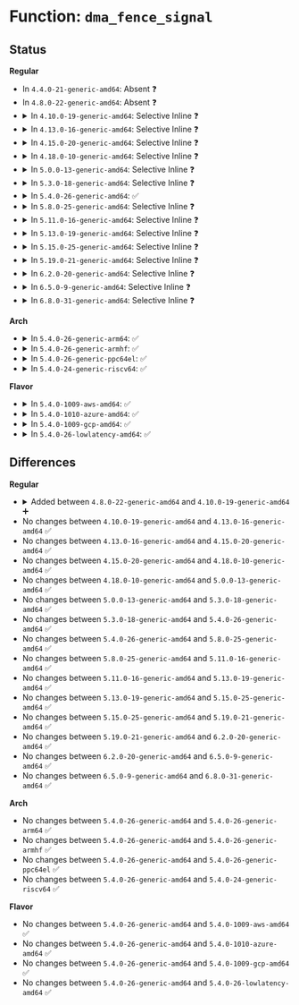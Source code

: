 # Function: <code>dma_fence_signal</code>

## Status
<b>Regular</b>
<ul>
<li>
In <code>4.4.0-21-generic-amd64</code>: Absent ❓
</li>
<li>
In <code>4.8.0-22-generic-amd64</code>: Absent ❓
</li>
<li>
<details>
<summary>In <code>4.10.0-19-generic-amd64</code>: Selective Inline ❓</summary>

```c
int dma_fence_signal(struct dma_fence * fence)
```

```json
{
  "name": "dma_fence_signal",
  "collision_type": "Unique Global",
  "inline_type": "Selective",
  "funcs": [
    {
      "addr": 18446744071585306432,
      "name": "dma_fence_signal",
      "external": true,
      "loc": "drivers/dma-buf/dma-fence.c:109",
      "file": "drivers/dma-buf/dma-fence.c",
      "inline": "not declared, inlined",
      "caller_inline": [],
      "caller_func": [
        "drivers/dma-buf/dma-fence-array.c:dma_fence_array_cb_func",
        "drivers/dma-buf/reservation.c:reservation_object_test_signaled_rcu",
        "drivers/dma-buf/reservation.c:reservation_object_test_signaled_rcu",
        "drivers/dma-buf/reservation.c:reservation_object_wait_timeout_rcu",
        "drivers/dma-buf/reservation.c:reservation_object_wait_timeout_rcu",
        "drivers/dma-buf/sync_file.c:sync_file_ioctl",
        "drivers/dma-buf/sync_file.c:sync_file_ioctl",
        "drivers/dma-buf/sync_file.c:sync_file_poll",
        "drivers/dma-buf/sync_debug.c:sync_debugfs_show"
      ]
    }
  ],
  "symbols": [
    {
      "addr": 18446744071585306432,
      "name": "dma_fence_signal",
      "section": ".text",
      "bind": "STB_GLOBAL",
      "size": 273
    }
  ]
}
```
</details>
</li>
<li>
<details>
<summary>In <code>4.13.0-16-generic-amd64</code>: Selective Inline ❓</summary>

```c
int dma_fence_signal(struct dma_fence * fence)
```

```json
{
  "name": "dma_fence_signal",
  "collision_type": "Unique Global",
  "inline_type": "Selective",
  "funcs": [
    {
      "addr": 18446744071585395024,
      "name": "dma_fence_signal",
      "external": true,
      "loc": "drivers/dma-buf/dma-fence.c:109",
      "file": "drivers/dma-buf/dma-fence.c",
      "inline": "not declared, inlined",
      "caller_inline": [],
      "caller_func": [
        "drivers/dma-buf/dma-fence.c:dma_fence_wait_any_timeout",
        "drivers/dma-buf/dma-fence-array.c:dma_fence_array_cb_func",
        "drivers/dma-buf/reservation.c:reservation_object_test_signaled_rcu",
        "drivers/dma-buf/reservation.c:reservation_object_test_signaled_rcu",
        "drivers/dma-buf/reservation.c:reservation_object_wait_timeout_rcu",
        "drivers/dma-buf/reservation.c:reservation_object_wait_timeout_rcu",
        "drivers/dma-buf/sync_file.c:sync_file_ioctl_fence_info",
        "drivers/dma-buf/sync_file.c:sync_file_poll"
      ]
    }
  ],
  "symbols": [
    {
      "addr": 18446744071585395024,
      "name": "dma_fence_signal",
      "section": ".text",
      "bind": "STB_GLOBAL",
      "size": 261
    }
  ]
}
```
</details>
</li>
<li>
<details>
<summary>In <code>4.15.0-20-generic-amd64</code>: Selective Inline ❓</summary>

```c
int dma_fence_signal(struct dma_fence * fence)
```

```json
{
  "name": "dma_fence_signal",
  "collision_type": "Unique Global",
  "inline_type": "Selective",
  "funcs": [
    {
      "addr": 18446744071585824384,
      "name": "dma_fence_signal",
      "external": true,
      "loc": "drivers/dma-buf/dma-fence.c:108",
      "file": "drivers/dma-buf/dma-fence.c",
      "inline": "not declared, inlined",
      "caller_inline": [],
      "caller_func": [
        "drivers/dma-buf/dma-fence.c:dma_fence_wait_any_timeout",
        "drivers/dma-buf/dma-fence-array.c:irq_dma_fence_array_work",
        "drivers/dma-buf/reservation.c:reservation_object_test_signaled_rcu",
        "drivers/dma-buf/reservation.c:reservation_object_test_signaled_rcu",
        "drivers/dma-buf/reservation.c:reservation_object_wait_timeout_rcu",
        "drivers/dma-buf/reservation.c:reservation_object_wait_timeout_rcu",
        "drivers/dma-buf/reservation.c:reservation_object_copy_fences",
        "drivers/dma-buf/sync_file.c:sync_file_ioctl_fence_info",
        "drivers/dma-buf/sync_file.c:sync_file_poll"
      ]
    }
  ],
  "symbols": [
    {
      "addr": 18446744071585824384,
      "name": "dma_fence_signal",
      "section": ".text",
      "bind": "STB_GLOBAL",
      "size": 277
    }
  ]
}
```
</details>
</li>
<li>
<details>
<summary>In <code>4.18.0-10-generic-amd64</code>: Selective Inline ❓</summary>

```c
int dma_fence_signal(struct dma_fence * fence)
```

```json
{
  "name": "dma_fence_signal",
  "collision_type": "Unique Global",
  "inline_type": "Selective",
  "funcs": [
    {
      "addr": 18446744071586070880,
      "name": "dma_fence_signal",
      "external": true,
      "loc": "drivers/dma-buf/dma-fence.c:108",
      "file": "drivers/dma-buf/dma-fence.c",
      "inline": "not declared, inlined",
      "caller_inline": [],
      "caller_func": [
        "drivers/dma-buf/dma-fence.c:dma_fence_wait_any_timeout",
        "drivers/dma-buf/dma-fence-array.c:irq_dma_fence_array_work",
        "drivers/dma-buf/reservation.c:reservation_object_test_signaled_rcu",
        "drivers/dma-buf/reservation.c:reservation_object_test_signaled_rcu",
        "drivers/dma-buf/reservation.c:reservation_object_wait_timeout_rcu",
        "drivers/dma-buf/reservation.c:reservation_object_wait_timeout_rcu",
        "drivers/dma-buf/reservation.c:reservation_object_copy_fences",
        "drivers/dma-buf/reservation.c:reservation_object_add_shared_fence",
        "drivers/dma-buf/reservation.c:reservation_object_add_shared_fence",
        "drivers/dma-buf/sync_file.c:sync_file_ioctl_fence_info",
        "drivers/dma-buf/sync_file.c:sync_file_poll"
      ]
    }
  ],
  "symbols": [
    {
      "addr": 18446744071586070880,
      "name": "dma_fence_signal",
      "section": ".text",
      "bind": "STB_GLOBAL",
      "size": 278
    }
  ]
}
```
</details>
</li>
<li>
<details>
<summary>In <code>5.0.0-13-generic-amd64</code>: Selective Inline ❓</summary>

```c
int dma_fence_signal(struct dma_fence * fence)
```

```json
{
  "name": "dma_fence_signal",
  "collision_type": "Unique Global",
  "inline_type": "Selective",
  "funcs": [
    {
      "addr": 18446744071586215328,
      "name": "dma_fence_signal",
      "external": true,
      "loc": "drivers/dma-buf/dma-fence.c:180",
      "file": "drivers/dma-buf/dma-fence.c",
      "inline": "not declared, inlined",
      "caller_inline": [],
      "caller_func": [
        "drivers/dma-buf/dma-fence.c:dma_fence_wait_any_timeout",
        "drivers/dma-buf/dma-fence-array.c:irq_dma_fence_array_work",
        "drivers/dma-buf/reservation.c:reservation_object_test_signaled_rcu",
        "drivers/dma-buf/reservation.c:reservation_object_test_signaled_rcu",
        "drivers/dma-buf/reservation.c:reservation_object_wait_timeout_rcu",
        "drivers/dma-buf/reservation.c:reservation_object_wait_timeout_rcu",
        "drivers/dma-buf/reservation.c:reservation_object_copy_fences",
        "drivers/dma-buf/reservation.c:reservation_object_add_shared_fence",
        "drivers/dma-buf/reservation.c:reservation_object_reserve_shared",
        "drivers/dma-buf/sync_file.c:sync_file_ioctl_fence_info",
        "drivers/dma-buf/sync_file.c:sync_file_poll"
      ]
    }
  ],
  "symbols": [
    {
      "addr": 18446744071586215328,
      "name": "dma_fence_signal",
      "section": ".text",
      "bind": "STB_GLOBAL",
      "size": 278
    }
  ]
}
```
</details>
</li>
<li>
<details>
<summary>In <code>5.3.0-18-generic-amd64</code>: Selective Inline ❓</summary>

```c
int dma_fence_signal(struct dma_fence * fence)
```

```json
{
  "name": "dma_fence_signal",
  "collision_type": "Unique Global",
  "inline_type": "Selective",
  "funcs": [
    {
      "addr": 18446744071586457600,
      "name": "dma_fence_signal",
      "external": true,
      "loc": "drivers/dma-buf/dma-fence.c:173",
      "file": "drivers/dma-buf/dma-fence.c",
      "inline": "not declared, inlined",
      "caller_inline": [],
      "caller_func": [
        "drivers/dma-buf/dma-fence.c:dma_fence_wait_any_timeout",
        "drivers/dma-buf/dma-fence-array.c:irq_dma_fence_array_work",
        "drivers/dma-buf/dma-fence-chain.c:dma_fence_chain_signaled",
        "drivers/dma-buf/dma-fence-chain.c:dma_fence_chain_irq_work",
        "drivers/dma-buf/reservation.c:reservation_object_test_signaled_rcu",
        "drivers/dma-buf/reservation.c:reservation_object_test_signaled_rcu",
        "drivers/dma-buf/reservation.c:reservation_object_wait_timeout_rcu",
        "drivers/dma-buf/reservation.c:reservation_object_wait_timeout_rcu",
        "drivers/dma-buf/reservation.c:reservation_object_copy_fences",
        "drivers/dma-buf/reservation.c:reservation_object_add_shared_fence",
        "drivers/dma-buf/reservation.c:reservation_object_reserve_shared",
        "drivers/dma-buf/sync_file.c:sync_file_ioctl_fence_info",
        "drivers/dma-buf/sync_file.c:sync_file_poll"
      ]
    }
  ],
  "symbols": [
    {
      "addr": 18446744071586457600,
      "name": "dma_fence_signal",
      "section": ".text",
      "bind": "STB_GLOBAL",
      "size": 262
    }
  ]
}
```
</details>
</li>
<li>
<details>
<summary>In <code>5.4.0-26-generic-amd64</code>: ✅</summary>

```c
int dma_fence_signal(struct dma_fence * fence)
```

```json
{
  "name": "dma_fence_signal",
  "collision_type": "Unique Global",
  "inline_type": "No",
  "funcs": [
    {
      "addr": 18446744071586602944,
      "name": "dma_fence_signal",
      "external": true,
      "loc": "drivers/dma-buf/dma-fence.c:169",
      "file": "drivers/dma-buf/dma-fence.c",
      "inline": "seen, unknown",
      "caller_inline": [],
      "caller_func": [
        "drivers/dma-buf/dma-fence.c:dma_fence_wait_any_timeout",
        "drivers/dma-buf/dma-fence-array.c:irq_dma_fence_array_work",
        "drivers/dma-buf/dma-fence-chain.c:dma_fence_chain_signaled",
        "drivers/dma-buf/dma-fence-chain.c:dma_fence_chain_irq_work",
        "drivers/dma-buf/dma-resv.c:dma_resv_test_signaled_rcu",
        "drivers/dma-buf/dma-resv.c:dma_resv_test_signaled_rcu",
        "drivers/dma-buf/dma-resv.c:dma_resv_wait_timeout_rcu",
        "drivers/dma-buf/dma-resv.c:dma_resv_wait_timeout_rcu",
        "drivers/dma-buf/dma-resv.c:dma_resv_copy_fences",
        "drivers/dma-buf/dma-resv.c:dma_resv_add_shared_fence",
        "drivers/dma-buf/dma-resv.c:dma_resv_reserve_shared",
        "drivers/dma-buf/sync_file.c:sync_file_poll"
      ]
    }
  ],
  "symbols": [
    {
      "addr": 18446744071586602944,
      "name": "dma_fence_signal",
      "section": ".text",
      "bind": "STB_GLOBAL",
      "size": 73
    }
  ]
}
```
</details>
</li>
<li>
<details>
<summary>In <code>5.8.0-25-generic-amd64</code>: Selective Inline ❓</summary>

```c
int dma_fence_signal(struct dma_fence * fence)
```

```json
{
  "name": "dma_fence_signal",
  "collision_type": "Unique Global",
  "inline_type": "Selective",
  "funcs": [
    {
      "addr": 18446744071587394071,
      "name": "dma_fence_signal",
      "external": true,
      "loc": "drivers/dma-buf/dma-fence.c:169",
      "file": "drivers/dma-buf/dma-fence.c",
      "inline": "not declared, inlined",
      "caller_inline": [
        "drivers/dma-buf/dma-fence.c:dma_fence_wait_any_timeout"
      ],
      "caller_func": [
        "drivers/dma-buf/dma-fence-array.c:irq_dma_fence_array_work",
        "drivers/dma-buf/dma-fence-chain.c:dma_fence_chain_signaled",
        "drivers/dma-buf/dma-fence-chain.c:dma_fence_chain_irq_work",
        "drivers/dma-buf/dma-resv.c:dma_resv_test_signaled_rcu",
        "drivers/dma-buf/dma-resv.c:dma_resv_test_signaled_rcu",
        "drivers/dma-buf/dma-resv.c:dma_resv_wait_timeout_rcu",
        "drivers/dma-buf/dma-resv.c:dma_resv_wait_timeout_rcu",
        "drivers/dma-buf/dma-resv.c:dma_resv_copy_fences",
        "drivers/dma-buf/dma-resv.c:dma_resv_add_shared_fence",
        "drivers/dma-buf/dma-resv.c:dma_resv_reserve_shared",
        "drivers/dma-buf/sync_file.c:sync_file_poll"
      ]
    }
  ],
  "symbols": [
    {
      "addr": 18446744071587391824,
      "name": "dma_fence_signal",
      "section": ".text",
      "bind": "STB_GLOBAL",
      "size": 73
    }
  ]
}
```
</details>
</li>
<li>
<details>
<summary>In <code>5.11.0-16-generic-amd64</code>: Selective Inline ❓</summary>

```c
int dma_fence_signal(struct dma_fence * fence)
```

```json
{
  "name": "dma_fence_signal",
  "collision_type": "Unique Global",
  "inline_type": "Selective",
  "funcs": [
    {
      "addr": 18446744071587462327,
      "name": "dma_fence_signal",
      "external": true,
      "loc": "drivers/dma-buf/dma-fence.c:370",
      "file": "drivers/dma-buf/dma-fence.c",
      "inline": "not declared, inlined",
      "caller_inline": [
        "drivers/dma-buf/dma-fence.c:dma_fence_wait_any_timeout"
      ],
      "caller_func": [
        "drivers/dma-buf/dma-fence-array.c:irq_dma_fence_array_work",
        "drivers/dma-buf/dma-fence-chain.c:dma_fence_chain_signaled",
        "drivers/dma-buf/dma-fence-chain.c:dma_fence_chain_irq_work",
        "drivers/dma-buf/dma-resv.c:dma_resv_test_signaled_rcu",
        "drivers/dma-buf/dma-resv.c:dma_resv_test_signaled_rcu",
        "drivers/dma-buf/dma-resv.c:dma_resv_wait_timeout_rcu",
        "drivers/dma-buf/dma-resv.c:dma_resv_wait_timeout_rcu",
        "drivers/dma-buf/dma-resv.c:dma_resv_copy_fences",
        "drivers/dma-buf/dma-resv.c:dma_resv_add_shared_fence",
        "drivers/dma-buf/dma-resv.c:dma_resv_reserve_shared",
        "drivers/dma-buf/sync_file.c:sync_file_poll"
      ]
    }
  ],
  "symbols": [
    {
      "addr": 18446744071587460192,
      "name": "dma_fence_signal",
      "section": ".text",
      "bind": "STB_GLOBAL",
      "size": 73
    }
  ]
}
```
</details>
</li>
<li>
<details>
<summary>In <code>5.13.0-19-generic-amd64</code>: Selective Inline ❓</summary>

```c
int dma_fence_signal(struct dma_fence * fence)
```

```json
{
  "name": "dma_fence_signal",
  "collision_type": "Unique Global",
  "inline_type": "Selective",
  "funcs": [
    {
      "addr": 18446744071587344282,
      "name": "dma_fence_signal",
      "external": true,
      "loc": "drivers/dma-buf/dma-fence.c:451",
      "file": "drivers/dma-buf/dma-fence.c",
      "inline": "not declared, inlined",
      "caller_inline": [
        "drivers/dma-buf/dma-fence.c:dma_fence_wait_any_timeout",
        "drivers/dma-buf/dma-fence.c:dma_fence_allocate_private_stub"
      ],
      "caller_func": [
        "drivers/dma-buf/dma-fence-array.c:irq_dma_fence_array_work",
        "drivers/dma-buf/dma-fence-chain.c:dma_fence_chain_signaled",
        "drivers/dma-buf/dma-fence-chain.c:dma_fence_chain_irq_work",
        "drivers/dma-buf/dma-resv.c:dma_resv_test_signaled_rcu",
        "drivers/dma-buf/dma-resv.c:dma_resv_test_signaled_rcu",
        "drivers/dma-buf/dma-resv.c:dma_resv_wait_timeout_rcu",
        "drivers/dma-buf/dma-resv.c:dma_resv_wait_timeout_rcu",
        "drivers/dma-buf/dma-resv.c:dma_resv_copy_fences",
        "drivers/dma-buf/dma-resv.c:dma_resv_add_shared_fence",
        "drivers/dma-buf/dma-resv.c:dma_resv_reserve_shared",
        "drivers/dma-buf/sync_file.c:sync_file_poll"
      ]
    }
  ],
  "symbols": [
    {
      "addr": 18446744071587341968,
      "name": "dma_fence_signal",
      "section": ".text",
      "bind": "STB_GLOBAL",
      "size": 81
    }
  ]
}
```
</details>
</li>
<li>
<details>
<summary>In <code>5.15.0-25-generic-amd64</code>: Selective Inline ❓</summary>

```c
int dma_fence_signal(struct dma_fence * fence)
```

```json
{
  "name": "dma_fence_signal",
  "collision_type": "Unique Global",
  "inline_type": "Selective",
  "funcs": [
    {
      "addr": 18446744071587910682,
      "name": "dma_fence_signal",
      "external": true,
      "loc": "drivers/dma-buf/dma-fence.c:451",
      "file": "drivers/dma-buf/dma-fence.c",
      "inline": "not declared, inlined",
      "caller_inline": [
        "drivers/dma-buf/dma-fence.c:dma_fence_wait_any_timeout",
        "drivers/dma-buf/dma-fence.c:dma_fence_allocate_private_stub"
      ],
      "caller_func": [
        "drivers/dma-buf/dma-fence-array.c:irq_dma_fence_array_work",
        "drivers/dma-buf/dma-fence-chain.c:dma_fence_chain_signaled",
        "drivers/dma-buf/dma-fence-chain.c:dma_fence_chain_irq_work",
        "drivers/dma-buf/dma-resv.c:dma_resv_test_signaled",
        "drivers/dma-buf/dma-resv.c:dma_resv_test_signaled",
        "drivers/dma-buf/dma-resv.c:dma_resv_wait_timeout",
        "drivers/dma-buf/dma-resv.c:dma_resv_wait_timeout",
        "drivers/dma-buf/dma-resv.c:dma_resv_copy_fences",
        "drivers/dma-buf/dma-resv.c:dma_resv_add_shared_fence",
        "drivers/dma-buf/dma-resv.c:dma_resv_reserve_shared",
        "drivers/dma-buf/sync_file.c:sync_file_poll"
      ]
    }
  ],
  "symbols": [
    {
      "addr": 18446744071587908560,
      "name": "dma_fence_signal",
      "section": ".text",
      "bind": "STB_GLOBAL",
      "size": 81
    }
  ]
}
```
</details>
</li>
<li>
<details>
<summary>In <code>5.19.0-21-generic-amd64</code>: Selective Inline ❓</summary>

```c
int dma_fence_signal(struct dma_fence * fence)
```

```json
{
  "name": "dma_fence_signal",
  "collision_type": "Unique Global",
  "inline_type": "Selective",
  "funcs": [
    {
      "addr": 18446744071589262054,
      "name": "dma_fence_signal",
      "external": true,
      "loc": "drivers/dma-buf/dma-fence.c:452",
      "file": "drivers/dma-buf/dma-fence.c",
      "inline": "not declared, inlined",
      "caller_inline": [
        "drivers/dma-buf/dma-fence.c:dma_fence_describe",
        "drivers/dma-buf/dma-fence.c:dma_fence_wait_any_timeout",
        "drivers/dma-buf/dma-fence.c:dma_fence_allocate_private_stub"
      ],
      "caller_func": [
        "drivers/dma-buf/dma-fence-array.c:irq_dma_fence_array_work",
        "drivers/dma-buf/dma-fence-chain.c:dma_fence_chain_signaled",
        "drivers/dma-buf/dma-fence-chain.c:dma_fence_chain_irq_work",
        "drivers/dma-buf/dma-resv.c:dma_resv_add_fence",
        "drivers/dma-buf/dma-resv.c:dma_resv_reserve_fences",
        "drivers/dma-buf/sync_file.c:sync_file_poll"
      ]
    }
  ],
  "symbols": [
    {
      "addr": 18446744071589258624,
      "name": "dma_fence_signal",
      "section": ".text",
      "bind": "STB_GLOBAL",
      "size": 89
    }
  ]
}
```
</details>
</li>
<li>
<details>
<summary>In <code>6.2.0-20-generic-amd64</code>: Selective Inline ❓</summary>

```c
int dma_fence_signal(struct dma_fence * fence)
```

```json
{
  "name": "dma_fence_signal",
  "collision_type": "Unique Global",
  "inline_type": "Selective",
  "funcs": [
    {
      "addr": 18446744071590823974,
      "name": "dma_fence_signal",
      "external": true,
      "loc": "drivers/dma-buf/dma-fence.c:460",
      "file": "drivers/dma-buf/dma-fence.c",
      "inline": "not declared, inlined",
      "caller_inline": [
        "drivers/dma-buf/dma-fence.c:dma_fence_describe",
        "drivers/dma-buf/dma-fence.c:dma_fence_wait_any_timeout",
        "drivers/dma-buf/dma-fence.c:dma_fence_allocate_private_stub"
      ],
      "caller_func": [
        "drivers/dma-buf/dma-fence-array.c:irq_dma_fence_array_work",
        "drivers/dma-buf/dma-fence-chain.c:dma_fence_chain_signaled",
        "drivers/dma-buf/dma-fence-chain.c:dma_fence_chain_irq_work",
        "drivers/dma-buf/dma-fence-unwrap.c:__dma_fence_unwrap_merge",
        "drivers/dma-buf/dma-fence-unwrap.c:__dma_fence_unwrap_merge",
        "drivers/dma-buf/dma-resv.c:dma_resv_add_fence",
        "drivers/dma-buf/dma-resv.c:dma_resv_reserve_fences",
        "drivers/dma-buf/sync_file.c:sync_file_poll"
      ]
    }
  ],
  "symbols": [
    {
      "addr": 18446744071590820368,
      "name": "dma_fence_signal",
      "section": ".text",
      "bind": "STB_GLOBAL",
      "size": 89
    }
  ]
}
```
</details>
</li>
<li>
<details>
<summary>In <code>6.5.0-9-generic-amd64</code>: Selective Inline ❓</summary>

```c
int dma_fence_signal(struct dma_fence * fence)
```

```json
{
  "name": "dma_fence_signal",
  "collision_type": "Unique Global",
  "inline_type": "Selective",
  "funcs": [
    {
      "addr": 18446744071591163958,
      "name": "dma_fence_signal",
      "external": true,
      "loc": "drivers/dma-buf/dma-fence.c:461",
      "file": "drivers/dma-buf/dma-fence.c",
      "inline": "not declared, inlined",
      "caller_inline": [
        "drivers/dma-buf/dma-fence.c:dma_fence_describe",
        "drivers/dma-buf/dma-fence.c:dma_fence_wait_any_timeout"
      ],
      "caller_func": [
        "drivers/dma-buf/dma-fence-array.c:irq_dma_fence_array_work",
        "drivers/dma-buf/dma-fence-chain.c:dma_fence_chain_signaled",
        "drivers/dma-buf/dma-fence-chain.c:dma_fence_chain_irq_work",
        "drivers/dma-buf/dma-fence-unwrap.c:__dma_fence_unwrap_merge",
        "drivers/dma-buf/dma-fence-unwrap.c:__dma_fence_unwrap_merge",
        "drivers/dma-buf/dma-resv.c:dma_resv_add_fence",
        "drivers/dma-buf/dma-resv.c:dma_resv_reserve_fences",
        "drivers/dma-buf/sync_file.c:sync_file_poll"
      ]
    }
  ],
  "symbols": [
    {
      "addr": 18446744071591161648,
      "name": "dma_fence_signal",
      "section": ".text",
      "bind": "STB_GLOBAL",
      "size": 89
    }
  ]
}
```
</details>
</li>
<li>
<details>
<summary>In <code>6.8.0-31-generic-amd64</code>: Selective Inline ❓</summary>

```c
int dma_fence_signal(struct dma_fence * fence)
```

```json
{
  "name": "dma_fence_signal",
  "collision_type": "Unique Global",
  "inline_type": "Selective",
  "funcs": [
    {
      "addr": 18446744071591509942,
      "name": "dma_fence_signal",
      "external": true,
      "loc": "drivers/dma-buf/dma-fence.c:461",
      "file": "drivers/dma-buf/dma-fence.c",
      "inline": "not declared, inlined",
      "caller_inline": [
        "drivers/dma-buf/dma-fence.c:dma_fence_describe",
        "drivers/dma-buf/dma-fence.c:dma_fence_wait_any_timeout"
      ],
      "caller_func": [
        "drivers/dma-buf/dma-fence-array.c:irq_dma_fence_array_work",
        "drivers/dma-buf/dma-fence-chain.c:dma_fence_chain_signaled",
        "drivers/dma-buf/dma-fence-chain.c:dma_fence_chain_irq_work",
        "drivers/dma-buf/dma-fence-unwrap.c:__dma_fence_unwrap_merge",
        "drivers/dma-buf/dma-fence-unwrap.c:__dma_fence_unwrap_merge",
        "drivers/dma-buf/dma-resv.c:dma_resv_add_fence",
        "drivers/dma-buf/dma-resv.c:dma_resv_reserve_fences",
        "drivers/dma-buf/sync_file.c:sync_fill_fence_info",
        "drivers/dma-buf/sync_file.c:sync_file_poll",
        "drivers/gpu/drm/drm_file.c:drm_send_event_helper",
        "drivers/gpu/drm/drm_syncobj.c:drm_syncobj_query_ioctl",
        "drivers/gpu/drm/drm_writeback.c:drm_writeback_signal_completion"
      ]
    }
  ],
  "symbols": [
    {
      "addr": 18446744071591507584,
      "name": "dma_fence_signal",
      "section": ".text",
      "bind": "STB_GLOBAL",
      "size": 89
    }
  ]
}
```
</details>
</li>
</ul>
<b>Arch</b>
<ul>
<li>
<details>
<summary>In <code>5.4.0-26-generic-arm64</code>: ✅</summary>

```c
int dma_fence_signal(struct dma_fence * fence)
```

```json
{
  "name": "dma_fence_signal",
  "collision_type": "Unique Global",
  "inline_type": "No",
  "funcs": [
    {
      "addr": 18446603336499489712,
      "name": "dma_fence_signal",
      "external": true,
      "loc": "drivers/dma-buf/dma-fence.c:169",
      "file": "drivers/dma-buf/dma-fence.c",
      "inline": "seen, unknown",
      "caller_inline": [],
      "caller_func": [
        "drivers/dma-buf/dma-fence.c:dma_fence_wait_any_timeout",
        "drivers/dma-buf/dma-fence-array.c:irq_dma_fence_array_work",
        "drivers/dma-buf/dma-fence-array.c:irq_dma_fence_array_work",
        "drivers/dma-buf/dma-fence-chain.c:dma_fence_chain_signaled",
        "drivers/dma-buf/dma-fence-chain.c:dma_fence_chain_irq_work",
        "drivers/dma-buf/dma-resv.c:dma_resv_test_signaled_rcu",
        "drivers/dma-buf/dma-resv.c:dma_resv_test_signaled_rcu",
        "drivers/dma-buf/dma-resv.c:dma_resv_wait_timeout_rcu",
        "drivers/dma-buf/dma-resv.c:dma_resv_wait_timeout_rcu",
        "drivers/dma-buf/dma-resv.c:dma_resv_copy_fences",
        "drivers/dma-buf/dma-resv.c:dma_resv_add_shared_fence",
        "drivers/dma-buf/dma-resv.c:dma_resv_reserve_shared",
        "drivers/dma-buf/sync_file.c:sync_file_poll"
      ]
    }
  ],
  "symbols": [
    {
      "addr": 18446603336499489712,
      "name": "dma_fence_signal",
      "section": ".text",
      "bind": "STB_GLOBAL",
      "size": 176
    }
  ]
}
```
</details>
</li>
<li>
<details>
<summary>In <code>5.4.0-26-generic-armhf</code>: ✅</summary>

```c
int dma_fence_signal(struct dma_fence * fence)
```

```json
{
  "name": "dma_fence_signal",
  "collision_type": "Unique Global",
  "inline_type": "No",
  "funcs": [
    {
      "addr": 3231961148,
      "name": "dma_fence_signal",
      "external": true,
      "loc": "drivers/dma-buf/dma-fence.c:169",
      "file": "drivers/dma-buf/dma-fence.c",
      "inline": "seen, unknown",
      "caller_inline": [],
      "caller_func": [
        "drivers/dma-buf/dma-fence.c:dma_fence_wait_any_timeout",
        "drivers/dma-buf/dma-fence-array.c:irq_dma_fence_array_work",
        "drivers/dma-buf/dma-fence-chain.c:dma_fence_chain_signaled",
        "drivers/dma-buf/dma-fence-chain.c:dma_fence_chain_irq_work",
        "drivers/dma-buf/dma-resv.c:dma_resv_test_signaled_rcu",
        "drivers/dma-buf/dma-resv.c:dma_resv_test_signaled_rcu",
        "drivers/dma-buf/dma-resv.c:dma_resv_wait_timeout_rcu",
        "drivers/dma-buf/dma-resv.c:dma_resv_wait_timeout_rcu",
        "drivers/dma-buf/dma-resv.c:dma_resv_copy_fences",
        "drivers/dma-buf/dma-resv.c:dma_resv_add_shared_fence",
        "drivers/dma-buf/dma-resv.c:dma_resv_reserve_shared",
        "drivers/dma-buf/sync_file.c:sync_file_poll"
      ]
    }
  ],
  "symbols": [
    {
      "addr": 3231961148,
      "name": "dma_fence_signal",
      "section": ".text",
      "bind": "STB_GLOBAL",
      "size": 84
    }
  ]
}
```
</details>
</li>
<li>
<details>
<summary>In <code>5.4.0-26-generic-ppc64el</code>: ✅</summary>

```c
int dma_fence_signal(struct dma_fence * fence)
```

```json
{
  "name": "dma_fence_signal",
  "collision_type": "Unique Global",
  "inline_type": "No",
  "funcs": [
    {
      "addr": 13835058055292771296,
      "name": "dma_fence_signal",
      "external": true,
      "loc": "drivers/dma-buf/dma-fence.c:169",
      "file": "drivers/dma-buf/dma-fence.c",
      "inline": "seen, unknown",
      "caller_inline": [],
      "caller_func": [
        "drivers/dma-buf/dma-fence.c:dma_fence_wait_any_timeout",
        "drivers/dma-buf/dma-fence-array.c:irq_dma_fence_array_work",
        "drivers/dma-buf/dma-fence-chain.c:dma_fence_chain_signaled",
        "drivers/dma-buf/dma-fence-chain.c:dma_fence_chain_irq_work",
        "drivers/dma-buf/dma-resv.c:dma_resv_test_signaled_rcu",
        "drivers/dma-buf/dma-resv.c:dma_resv_test_signaled_rcu",
        "drivers/dma-buf/dma-resv.c:dma_resv_wait_timeout_rcu",
        "drivers/dma-buf/dma-resv.c:dma_resv_wait_timeout_rcu",
        "drivers/dma-buf/dma-resv.c:dma_resv_copy_fences",
        "drivers/dma-buf/dma-resv.c:dma_resv_add_shared_fence",
        "drivers/dma-buf/dma-resv.c:dma_resv_reserve_shared",
        "drivers/dma-buf/sync_file.c:sync_file_poll"
      ]
    }
  ],
  "symbols": [
    {
      "addr": 13835058055292771296,
      "name": "dma_fence_signal",
      "section": ".text",
      "bind": "STB_GLOBAL",
      "size": 124
    }
  ]
}
```
</details>
</li>
<li>
<details>
<summary>In <code>5.4.0-24-generic-riscv64</code>: ✅</summary>

```c
int dma_fence_signal(struct dma_fence * fence)
```

```json
{
  "name": "dma_fence_signal",
  "collision_type": "Unique Global",
  "inline_type": "No",
  "funcs": [
    {
      "addr": 18446743936276705010,
      "name": "dma_fence_signal",
      "external": true,
      "loc": "drivers/dma-buf/dma-fence.c:169",
      "file": "drivers/dma-buf/dma-fence.c",
      "inline": "seen, unknown",
      "caller_inline": [],
      "caller_func": [
        "drivers/dma-buf/dma-fence.c:dma_fence_wait_any_timeout",
        "drivers/dma-buf/dma-fence-array.c:irq_dma_fence_array_work",
        "drivers/dma-buf/dma-fence-chain.c:dma_fence_chain_signaled",
        "drivers/dma-buf/dma-fence-chain.c:dma_fence_chain_irq_work",
        "drivers/dma-buf/dma-resv.c:dma_resv_test_signaled_rcu",
        "drivers/dma-buf/dma-resv.c:dma_resv_test_signaled_rcu",
        "drivers/dma-buf/dma-resv.c:dma_resv_wait_timeout_rcu",
        "drivers/dma-buf/dma-resv.c:dma_resv_wait_timeout_rcu",
        "drivers/dma-buf/dma-resv.c:dma_resv_copy_fences",
        "drivers/dma-buf/dma-resv.c:dma_resv_add_shared_fence",
        "drivers/dma-buf/dma-resv.c:dma_resv_reserve_shared",
        "drivers/dma-buf/sync_file.c:sync_file_poll"
      ]
    }
  ],
  "symbols": [
    {
      "addr": 18446743936276705010,
      "name": "dma_fence_signal",
      "section": ".text",
      "bind": "STB_GLOBAL",
      "size": 82
    }
  ]
}
```
</details>
</li>
</ul>
<b>Flavor</b>
<ul>
<li>
<details>
<summary>In <code>5.4.0-1009-aws-amd64</code>: ✅</summary>

```c
int dma_fence_signal(struct dma_fence * fence)
```

```json
{
  "name": "dma_fence_signal",
  "collision_type": "Unique Global",
  "inline_type": "No",
  "funcs": [
    {
      "addr": 18446744071586293424,
      "name": "dma_fence_signal",
      "external": true,
      "loc": "drivers/dma-buf/dma-fence.c:169",
      "file": "drivers/dma-buf/dma-fence.c",
      "inline": "seen, unknown",
      "caller_inline": [],
      "caller_func": [
        "drivers/dma-buf/dma-fence.c:dma_fence_wait_any_timeout",
        "drivers/dma-buf/dma-fence-array.c:irq_dma_fence_array_work",
        "drivers/dma-buf/dma-fence-chain.c:dma_fence_chain_signaled",
        "drivers/dma-buf/dma-fence-chain.c:dma_fence_chain_irq_work",
        "drivers/dma-buf/dma-resv.c:dma_resv_test_signaled_rcu",
        "drivers/dma-buf/dma-resv.c:dma_resv_test_signaled_rcu",
        "drivers/dma-buf/dma-resv.c:dma_resv_wait_timeout_rcu",
        "drivers/dma-buf/dma-resv.c:dma_resv_wait_timeout_rcu",
        "drivers/dma-buf/dma-resv.c:dma_resv_copy_fences",
        "drivers/dma-buf/dma-resv.c:dma_resv_add_shared_fence",
        "drivers/dma-buf/dma-resv.c:dma_resv_reserve_shared",
        "drivers/dma-buf/sync_file.c:sync_file_poll"
      ]
    }
  ],
  "symbols": [
    {
      "addr": 18446744071586293424,
      "name": "dma_fence_signal",
      "section": ".text",
      "bind": "STB_GLOBAL",
      "size": 73
    }
  ]
}
```
</details>
</li>
<li>
<details>
<summary>In <code>5.4.0-1010-azure-amd64</code>: ✅</summary>

```c
int dma_fence_signal(struct dma_fence * fence)
```

```json
{
  "name": "dma_fence_signal",
  "collision_type": "Unique Global",
  "inline_type": "No",
  "funcs": [
    {
      "addr": 18446744071586134800,
      "name": "dma_fence_signal",
      "external": true,
      "loc": "drivers/dma-buf/dma-fence.c:169",
      "file": "drivers/dma-buf/dma-fence.c",
      "inline": "seen, unknown",
      "caller_inline": [],
      "caller_func": [
        "drivers/dma-buf/dma-fence.c:dma_fence_wait_any_timeout",
        "drivers/dma-buf/dma-fence-array.c:irq_dma_fence_array_work",
        "drivers/dma-buf/dma-fence-chain.c:dma_fence_chain_signaled",
        "drivers/dma-buf/dma-fence-chain.c:dma_fence_chain_irq_work",
        "drivers/dma-buf/dma-resv.c:dma_resv_test_signaled_rcu",
        "drivers/dma-buf/dma-resv.c:dma_resv_test_signaled_rcu",
        "drivers/dma-buf/dma-resv.c:dma_resv_wait_timeout_rcu",
        "drivers/dma-buf/dma-resv.c:dma_resv_wait_timeout_rcu",
        "drivers/dma-buf/dma-resv.c:dma_resv_copy_fences",
        "drivers/dma-buf/dma-resv.c:dma_resv_add_shared_fence",
        "drivers/dma-buf/dma-resv.c:dma_resv_reserve_shared",
        "drivers/dma-buf/sync_file.c:sync_file_poll"
      ]
    }
  ],
  "symbols": [
    {
      "addr": 18446744071586134800,
      "name": "dma_fence_signal",
      "section": ".text",
      "bind": "STB_GLOBAL",
      "size": 73
    }
  ]
}
```
</details>
</li>
<li>
<details>
<summary>In <code>5.4.0-1009-gcp-amd64</code>: ✅</summary>

```c
int dma_fence_signal(struct dma_fence * fence)
```

```json
{
  "name": "dma_fence_signal",
  "collision_type": "Unique Global",
  "inline_type": "No",
  "funcs": [
    {
      "addr": 18446744071586550912,
      "name": "dma_fence_signal",
      "external": true,
      "loc": "drivers/dma-buf/dma-fence.c:169",
      "file": "drivers/dma-buf/dma-fence.c",
      "inline": "seen, unknown",
      "caller_inline": [],
      "caller_func": [
        "drivers/dma-buf/dma-fence.c:dma_fence_wait_any_timeout",
        "drivers/dma-buf/dma-fence-array.c:irq_dma_fence_array_work",
        "drivers/dma-buf/dma-fence-chain.c:dma_fence_chain_signaled",
        "drivers/dma-buf/dma-fence-chain.c:dma_fence_chain_irq_work",
        "drivers/dma-buf/dma-resv.c:dma_resv_test_signaled_rcu",
        "drivers/dma-buf/dma-resv.c:dma_resv_test_signaled_rcu",
        "drivers/dma-buf/dma-resv.c:dma_resv_wait_timeout_rcu",
        "drivers/dma-buf/dma-resv.c:dma_resv_wait_timeout_rcu",
        "drivers/dma-buf/dma-resv.c:dma_resv_copy_fences",
        "drivers/dma-buf/dma-resv.c:dma_resv_add_shared_fence",
        "drivers/dma-buf/dma-resv.c:dma_resv_reserve_shared",
        "drivers/dma-buf/sync_file.c:sync_file_poll"
      ]
    }
  ],
  "symbols": [
    {
      "addr": 18446744071586550912,
      "name": "dma_fence_signal",
      "section": ".text",
      "bind": "STB_GLOBAL",
      "size": 73
    }
  ]
}
```
</details>
</li>
<li>
<details>
<summary>In <code>5.4.0-26-lowlatency-amd64</code>: ✅</summary>

```c
int dma_fence_signal(struct dma_fence * fence)
```

```json
{
  "name": "dma_fence_signal",
  "collision_type": "Unique Global",
  "inline_type": "No",
  "funcs": [
    {
      "addr": 18446744071586662784,
      "name": "dma_fence_signal",
      "external": true,
      "loc": "drivers/dma-buf/dma-fence.c:169",
      "file": "drivers/dma-buf/dma-fence.c",
      "inline": "seen, unknown",
      "caller_inline": [],
      "caller_func": [
        "drivers/dma-buf/dma-fence.c:dma_fence_wait_any_timeout",
        "drivers/dma-buf/dma-fence-array.c:irq_dma_fence_array_work",
        "drivers/dma-buf/dma-fence-chain.c:dma_fence_chain_signaled",
        "drivers/dma-buf/dma-fence-chain.c:dma_fence_chain_irq_work",
        "drivers/dma-buf/dma-resv.c:dma_resv_test_signaled_rcu",
        "drivers/dma-buf/dma-resv.c:dma_resv_test_signaled_rcu",
        "drivers/dma-buf/dma-resv.c:dma_resv_wait_timeout_rcu",
        "drivers/dma-buf/dma-resv.c:dma_resv_wait_timeout_rcu",
        "drivers/dma-buf/dma-resv.c:dma_resv_copy_fences",
        "drivers/dma-buf/dma-resv.c:dma_resv_add_shared_fence",
        "drivers/dma-buf/dma-resv.c:dma_resv_reserve_shared",
        "drivers/dma-buf/sync_file.c:sync_file_poll"
      ]
    }
  ],
  "symbols": [
    {
      "addr": 18446744071586662784,
      "name": "dma_fence_signal",
      "section": ".text",
      "bind": "STB_GLOBAL",
      "size": 73
    }
  ]
}
```
</details>
</li>
</ul>

## Differences
<b>Regular</b>
<ul>
<li>
<details>
<summary>Added between <code>4.8.0-22-generic-amd64</code> and <code>4.10.0-19-generic-amd64</code> ➕</summary>

```c
int dma_fence_signal(struct dma_fence * fence)
```
</details>
</li>
<li>
No changes between <code>4.10.0-19-generic-amd64</code> and <code>4.13.0-16-generic-amd64</code> ✅
</li>
<li>
No changes between <code>4.13.0-16-generic-amd64</code> and <code>4.15.0-20-generic-amd64</code> ✅
</li>
<li>
No changes between <code>4.15.0-20-generic-amd64</code> and <code>4.18.0-10-generic-amd64</code> ✅
</li>
<li>
No changes between <code>4.18.0-10-generic-amd64</code> and <code>5.0.0-13-generic-amd64</code> ✅
</li>
<li>
No changes between <code>5.0.0-13-generic-amd64</code> and <code>5.3.0-18-generic-amd64</code> ✅
</li>
<li>
No changes between <code>5.3.0-18-generic-amd64</code> and <code>5.4.0-26-generic-amd64</code> ✅
</li>
<li>
No changes between <code>5.4.0-26-generic-amd64</code> and <code>5.8.0-25-generic-amd64</code> ✅
</li>
<li>
No changes between <code>5.8.0-25-generic-amd64</code> and <code>5.11.0-16-generic-amd64</code> ✅
</li>
<li>
No changes between <code>5.11.0-16-generic-amd64</code> and <code>5.13.0-19-generic-amd64</code> ✅
</li>
<li>
No changes between <code>5.13.0-19-generic-amd64</code> and <code>5.15.0-25-generic-amd64</code> ✅
</li>
<li>
No changes between <code>5.15.0-25-generic-amd64</code> and <code>5.19.0-21-generic-amd64</code> ✅
</li>
<li>
No changes between <code>5.19.0-21-generic-amd64</code> and <code>6.2.0-20-generic-amd64</code> ✅
</li>
<li>
No changes between <code>6.2.0-20-generic-amd64</code> and <code>6.5.0-9-generic-amd64</code> ✅
</li>
<li>
No changes between <code>6.5.0-9-generic-amd64</code> and <code>6.8.0-31-generic-amd64</code> ✅
</li>
</ul>
<b>Arch</b>
<ul>
<li>
No changes between <code>5.4.0-26-generic-amd64</code> and <code>5.4.0-26-generic-arm64</code> ✅
</li>
<li>
No changes between <code>5.4.0-26-generic-amd64</code> and <code>5.4.0-26-generic-armhf</code> ✅
</li>
<li>
No changes between <code>5.4.0-26-generic-amd64</code> and <code>5.4.0-26-generic-ppc64el</code> ✅
</li>
<li>
No changes between <code>5.4.0-26-generic-amd64</code> and <code>5.4.0-24-generic-riscv64</code> ✅
</li>
</ul>
<b>Flavor</b>
<ul>
<li>
No changes between <code>5.4.0-26-generic-amd64</code> and <code>5.4.0-1009-aws-amd64</code> ✅
</li>
<li>
No changes between <code>5.4.0-26-generic-amd64</code> and <code>5.4.0-1010-azure-amd64</code> ✅
</li>
<li>
No changes between <code>5.4.0-26-generic-amd64</code> and <code>5.4.0-1009-gcp-amd64</code> ✅
</li>
<li>
No changes between <code>5.4.0-26-generic-amd64</code> and <code>5.4.0-26-lowlatency-amd64</code> ✅
</li>
</ul>
